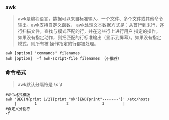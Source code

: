 ### awk
> awk是编程语言，数据可以来自标准输入、一个文件、多个文件或其他命令输出。awk支持自定义函数，
> awk处理文本数据方式是：从首行到末行，逐行扫描文件，查找与模式匹配的行，并在这些行上进行用户
> 指定的操作。如果没有指定动作，则把匹配的行标准输出（显示到屏幕）。如果没有指定模式，则所有被
> 操作指定的行都被处理。

    awk [option] 'commands' filenames
    awk [option]  -f awk-script-file filenames （不推荐）
    
### 命令格式
> awk默认分隔符是 \s \t

    #命令格式模版
    awk 'BEGIN{print 1/2}{print "ok"}END{print"-------"}' /etc/hosts
        |        1             2               3        |
    #自定义分割符
    -f